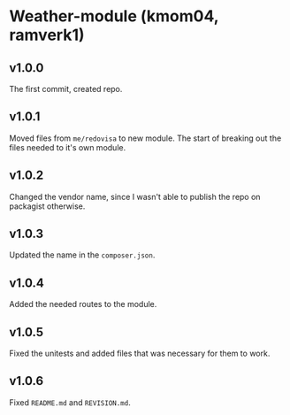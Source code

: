# Weather-module (kmom04, ramverk1)

v1.0.0
--
The first commit, created repo.


v1.0.1
--
Moved files from <code>me/redovisa</code> to new module.
The start of breaking out the files needed to it's own module.


v1.0.2
--
Changed the vendor name, since I wasn't able to publish the repo on packagist otherwise.


v1.0.3
--
Updated the name in the <code>composer.json</code>.


v1.0.4
--
Added the needed routes to the module.


v1.0.5
--
Fixed the unitests and added files that was necessary for them to work.


v1.0.6
--
Fixed <code>README.md</code> and <code>REVISION.md</code>.